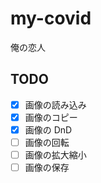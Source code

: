 # my-covid

俺の恋人

## TODO

- [x] 画像の読み込み
- [x] 画像のコピー
- [x] 画像の DnD
- [ ] 画像の回転
- [ ] 画像の拡大縮小
- [ ] 画像の保存
